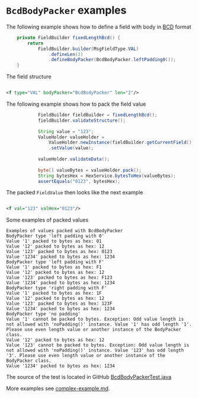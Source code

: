 # `BcdBodyPacker` examples

The following example shows how to define a field with body in [BCD](https://en.wikipedia.org/wiki/Binary-coded_decimal) format
```Java
    private FieldBuilder fixedLengthBcd() {
        return
            FieldBuilder.builder(MsgFieldType.VAL)
                .defineLen(2)
                .defineBodyPacker(BcdBodyPacker.leftPadding0());
    }
```

The field structure
```XML

<f type="VAL" bodyPacker="BcdBodyPacker" len="2"/>
```

The following example shows how to pack the field value
```Java
            FieldBuilder fieldBuilder = fixedLengthBcd();
            fieldBuilder.validateStructure();
    
            String value = "123";
            ValueHolder valueHolder =
                ValueHolder.newInstance(fieldBuilder.getCurrentField())
                .setValue(value);
            
            valueHolder.validateData();
    
            byte[] valueBytes = valueHolder.pack();
            String bytesHex = HexService.bytesToHex(valueBytes);
            assertEquals("0123", bytesHex);
```

The packed `FieldValue` then looks like the next example
```XML

<f val="123" valHex="0123"/>
```

Some examples of packed values
```
Examples of values packed with BcdBodyPacker 
BodyPacker type 'left padding with 0'
Value '1' packed to bytes as hex: 01
Value '12' packed to bytes as hex: 12
Value '123' packed to bytes as hex: 0123
Value '1234' packed to bytes as hex: 1234
BodyPacker type 'left padding with F'
Value '1' packed to bytes as hex: F1
Value '12' packed to bytes as hex: 12
Value '123' packed to bytes as hex: F123
Value '1234' packed to bytes as hex: 1234
BodyPacker type 'right padding with F'
Value '1' packed to bytes as hex: 1F
Value '12' packed to bytes as hex: 12
Value '123' packed to bytes as hex: 123F
Value '1234' packed to bytes as hex: 1234
BodyPacker type 'no padding'
Value '1' cannot be packed to bytes. Exception: Odd value length is not allowed with 'noPadding()' instance. Value '1' has odd length '1'. Please use even length value or another instance of the BodyPacker class.
Value '12' packed to bytes as hex: 12
Value '123' cannot be packed to bytes. Exception: Odd value length is not allowed with 'noPadding()' instance. Value '123' has odd length '3'. Please use even length value or another instance of the BodyPacker class.
Value '1234' packed to bytes as hex: 1234
```

The source of the test is located in GitHub [BcdBodyPackerTest.java](https://github.com/credibledoc/credible-doc/blob/master/iso-8583-packer/src/test/java/com/credibledoc/iso8583packer/bcd/BcdBodyPackerTest.java)

More examples see [complex-example.md](../complex-example.md).